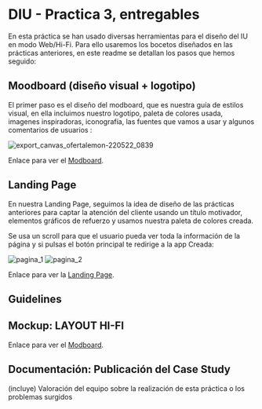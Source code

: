 # DIU - Practica 3, entregables

En esta práctica se han usado diversas herramientas para el diseño del IU en modo Web/Hi-Fi. Para ello usaremos los bocetos diseñados en las prácticas anteriores, en este readme se detallan los pasos que hemos seguido:

## Moodboard (diseño visual + logotipo)   

El primer paso es el diseño del modboard, que es nuestra guía de estilos visual, en ella incluimos nuestro logotipo, paleta de colores usada, imagenes inspiradoras, iconografía, las fuentes que vamos a usar y algunos comentarios de usuarios :


![export_canvas_ofertalemon-220522_0839](https://user-images.githubusercontent.com/74509484/169686244-8452c43a-ecf6-416d-bf7d-4bea39888c20.png)


Enlace para ver el <a href="https://app.milanote.com/1NMWop16o8ELfc?p=Zxzq6EU3yfk">Modboard</a>.


## Landing Page

En nuestra Landing Page, seguimos la idea de diseño de las prácticas anteriores para captar la atención del cliente usando un título motivador, elementos gráficos de refuerzo y usamos nuestra paleta de colores creada.

Se usa un scroll para que el usuario pueda ver toda la información de la página y si pulsas el botón principal te redirige a la app Creada:

<img width="auto" alt="pagina_1" src="https://user-images.githubusercontent.com/74509484/169686669-f8834cff-0423-4140-aa6a-642754c7f3ce.PNG">

<img width="auto" alt="pagina_2" src="https://user-images.githubusercontent.com/74509484/169686672-8c80fd7c-fe6e-4203-a49b-f99be455dc34.PNG">

Enlace para ver la <a href="https://lemon-rock-a25875.webflow.io/">Landing Page</a>.








## Guidelines 

## Mockup: LAYOUT HI-FI

Enlace para ver el <a href="https://app.milanote.com/1NMWop16o8ELfc?p=Zxzq6EU3yfk">Modboard</a>.
## Documentación: Publicación del Case Study


(incluye) Valoración del equipo sobre la realización de esta práctica o los problemas surgidos
 
